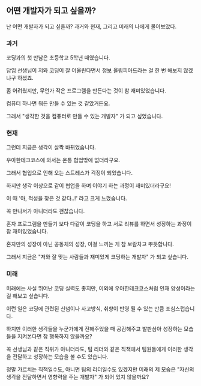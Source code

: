 ## 어떤 개발자가 되고 싶을까?

난 어떤 개발자가 되고 싶을까? 과거와 현재, 그리고 미래의 나에게 물어보았다.

### 과거

코딩과의 첫 만남은 초등학교 5학년 때였습니다.

담임 선생님이 저와 코딩이 잘 어울린다면서 정보 올림피아드라는 걸 한 번 해보지 않겠냐구 하셨죠.

좀 어려웠지만, 무언가 작은 프로그램을 만든다는 것이 참 재미있었습니다.

컴퓨터 하나면 뭐든 만들 수 있는 것 같았거든요.

그래서 "생각한 것을 컴퓨터로 만들 수 있는 개발자" 가 되고 싶었습니다.

### 현재

그런데 지금은 생각이 살짝 바뀌었습니다.

우아한테크코스에 와서는 온통 협업밖에 없더라구요.

그래서 협업으로 인해 오는 스트레스가 걱정이 되었습니다.

하지만 생각 이상으로 같이 협업을 하며 이야기 하는 과정이 재미있더라구요!

이 때 '아, 적성을 찾은 것 같다..!' 라고 크게 느꼈습니다.

꼭 만나서가 아니더라도 괜찮습니다.

혼자 프로그램을 만들기 보다 다같이 코딩을 하고 서로 리뷰를 하면서 성장하는 과정이 참 재미있었습니다.

혼자만의 성장이 아닌 공동체의 성장, 이걸 느끼는 게 참 보람차고 뿌듯합니다.

그래서 지금은 "저와 잘 맞는 사람들과 재미있게 코딩하는 개발자" 가 되고 싶습니다.

### 미래

미래에는 사실 뛰어난 코딩 실력도 좋지만, 이외에 우아한테크코스처럼 인재 양성이라는 걸 해보고 싶습니다.

이런 일은 코딩에 관련된 신념이나 사고방식, 취향이 반영 될 수 있는 만큼 조심스럽습니다.

하지만 이러한 생각들을 누군가에게 전해주었을 때 공감해주고 발판삼아 성장하는 모습들을 지켜본다면 참 행복하지 않을까요?

꼭 선생님과 같은 직위가 아니더라도, 팀 리더와 같은 직책에서 팀원들에게 이러한 생각을 전달하고 성장하는 모습을 볼 수도 있습니다.

정말 가르치는 직책일수도, 아니면 팀의 리더일수도 있겠지만 미래의 제 모습은 "자신의 생각을 전달하면서 영향력을 주는 개발자" 가 되어 있지 않을까요?
